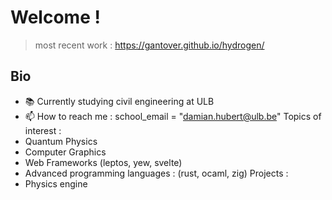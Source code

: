 <h1>Welcome !</h1>

> most recent work : https://gantover.github.io/hydrogen/

<h2>Bio</h2>

- 📚 Currently studying civil engineering at ULB
- 📫 How to reach me : school_email = "damian.hubert@ulb.be"
Topics of interest :
- Quantum Physics
- Computer Graphics
- Web Frameworks (leptos, yew, svelte)
- Advanced programming languages : (rust, ocaml, zig)
Projects :
- Physics engine
<!--- - 💞️ I’m looking to make an interactive math, physics learning platform --->
